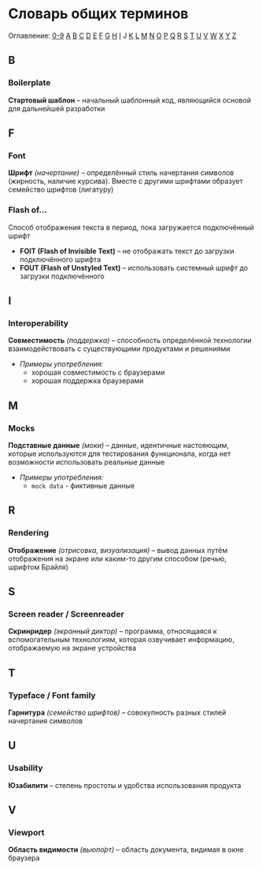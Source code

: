 # Словарь общих терминов

Оглавление: [0-9](#0-9) [A](#a) [B](#b) [C](#c) [D](#d) [E](#e) [F](#f) [G](#g) [H](#h) [I](#i) J [K](#k) [L](#l) [M](#m) [N](#n) [O](#o) [P](#p) [Q](#q) [R](#r) [S](#s) [T](#t) [U](#u) [V](#v) [W](#w) [X](#x) [Y](#y) [Z](#y)

## B

### Boilerplate
**Стартовый шаблон** – начальный шаблонный код, являющийся основой для дальнейшей разработки

## F

### Font
**Шрифт** *(начертание)* – определённый стиль начертания символов (жирность, наличие курсива). Вместе с другими шрифтами образует семейство шрифтов (лигатуру)

### Flash of...
Способ отображения текста в период, пока загружается подключённый шрифт
- **FOIT (Flash of Invisible Text)** – не отображать текст до загрузки подключённого шрифта
- **FOUT (Flash of Unstyled Text)** – использовать системный шрифт до загрузки подключённого

## I

### Interoperability
**Совместимость** *(поддержка)* – способность определённой технологии взаимодействовать с существующими продуктами и решениями
- *Примеры употребления:*
  - хорошая совместимость с браузерами
  - хорошая поддержка браузерами

## M

### Mocks
**Подставные данные** *(моки)* – данные, идентичные настояющим, которые используются для тестирования функционала, когда нет возможности использовать реальные данные
- *Примеры употребления:*
  - `mock data` - фиктивные данные


## R

### Rendering
**Отображение** *(отрисовка, визуализация)* – вывод данных путём отображения на экране или каким-то другим способом (речью, шрифтом Брайля)


## S

### Screen reader / Screenreader
**Скринридер** *(экранный диктор)* – программа, относящаяся к вспомогательным технологиям, которая озвучивает информацию, отображаемую на экране устройства


## T

### Typeface / Font family
**Гарнитура** *(семейство шрифтов)* – совокупность разных стилей начертания символов


## U

### Usability
**Юзабилити** – степень простоты и удобства использования продукта


## V

### Viewport
**Область видимости** *(вьюпо́рт)* – область документа, видимая в окне браузера